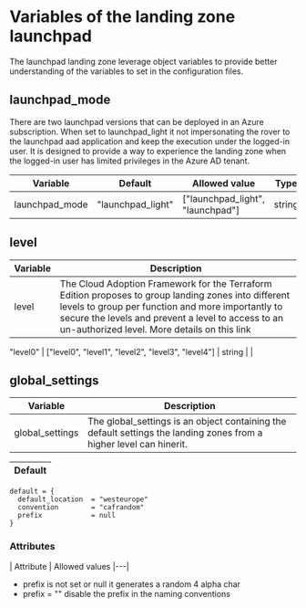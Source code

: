 # Variables of the landing zone launchpad

The launchpad landing zone leverage object variables to provide better understanding of the variables to set in the configuration files.

## launchpad_mode

There are two launchpad versions that can be deployed in an Azure subscription. When set to launchpad_light it not impersonating the rover to the launchpad aad application and keep the execution under the logged-in user. It is designed to provide a way to experience the landing zone when the logged-in user has limited privileges in the Azure AD tenant.

| Variable | Default | Allowed value | Type | Example |
|---|---|---|---|---|
| launchpad_mode | "launchpad_light" | ["launchpad_light", "launchpad"] | string | |

## level

| Variable | Description |
|---|---|
| level | The Cloud Adoption Framework for the Terraform Edition proposes to group landing zones into different levels to group per function and more importantly to secure the levels and prevent a level to access to an un-authorized level. More details on this link |


"level0" | ["level0", "level1", "level2", "level3", "level4"] | string | |

## global_settings

| Variable | Description |
|---|---|
| global_settings | The global_settings is an object containing the default settings the landing zones from a higher level can hinerit. |

| Default | 
|---|
```hcl
default = {
  default_location  = "westeurope"
  convention        = "cafrandom"
  prefix            = null
}
```
### Attributes

| Attribute | Allowed values
|---|
* prefix is not set or null it generates a random 4 alpha char
* prefix = "" disable the prefix in the naming conventions
